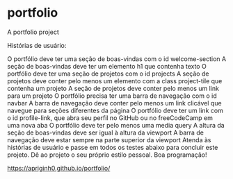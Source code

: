 # portfolio
A portfolio project

Histórias de usuário:

O portfólio deve ter uma seção de boas-vindas com o id welcome-section
A seção de boas-vindas deve ter um elemento h1 que contenha texto
O portfólio deve ter uma seção de projetos com o id projects
A seção de projetos deve conter pelo menos um elemento com a class project-tile que contenha um projeto
A seção de projetos deve conter pelo menos um link para um projeto
O portfólio precisa ter uma barra de navegação com o id navbar
A barra de navegação deve conter pelo menos um link clicável que navegue para seções diferentes da página
O portfólio deve ter um link com o id profile-link, que abra seu perfil no GitHub ou no freeCodeCamp em uma nova aba
O portfólio deve ter pelo menos uma media query
A altura da seção de boas-vindas deve ser igual à altura da viewport
A barra de navegação deve estar sempre na parte superior da viewport
Atenda às histórias de usuário e passe em todos os testes abaixo para concluir este projeto. Dê ao projeto o seu próprio estilo pessoal. Boa programação!

https://apriginh0.github.io/portfolio/
